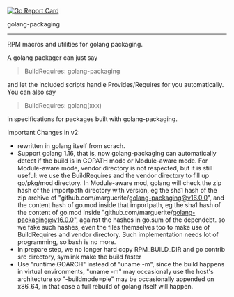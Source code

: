 [![Go Report Card](https://goreportcard.com/badge/github.com/marguerite/golang-packaging)](https://goreportcard.com/report/github.com/marguerite/golang-packaging)

golang-packaging

------

RPM macros and utilities for golang packaging.

A golang packager can just say

>  BuildRequires: golang-packaging 

and let the included scripts handle Provides/Requires for
you automatically. You can also say 

>  BuildRequires: golang(xxx) 

in specifications for packages built with golang-packaging.

Important Changes in v2:

* rewritten in golang itself from scrach.
* Support golang 1.16, that is, now golang-packaging can automatically detect if the build is in GOPATH mode or Module-aware mode. For Module-aware mode, vendor directory is not respected, but it is still useful: we use the BuildRequires and the vendor directory to fill up go/pkg/mod directory.
In Module-aware mod, golang will check the zip hash of the importpath directory with version, eg the sha1 hash of the zip archive of "github.com/marguerite/golang-packaging@v16.0.0", and the content hash of go.mod inside that importpath, eg the sha1 hash of the content of go.mod inside "github.com/marguerite/golang-packaging@v16.0.0", against the hashes in go.sum of the dependebt. so we fake such hashes, even the files themselves too to make use of BuildRequires and vendor directory.
Such implementation needs lot of programming, so bash is no more.
* In prepare step, we no longer hard copy RPM_BUILD_DIR and go contrib src directory, symlink make the build faster
* Use "runtime.GOARCH" instead of "uname -m", since the build happens in virtual environments, "uname -m" may occasionaly use the host's architecture so "-buildmode=pie" may be occasionally appended on x86_64, in that case a full rebuild of golang itself will happen.
